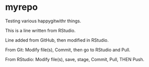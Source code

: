 # myrepo
Testing various happygitwithr things.

This is a line written from RStudio.

Line added from GitHub, then modified in RStudio.

From Git: Modify file(s), Commit, then go to RStudio and Pull.

From RStudio: Modify file(s), save, stage, Commit, Pull, THEN Push.